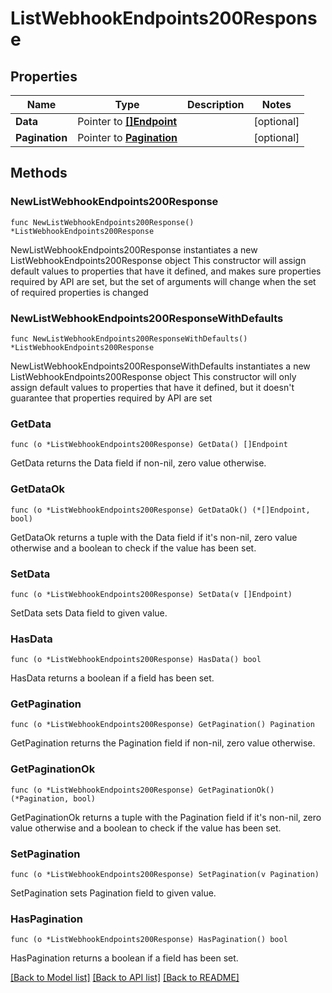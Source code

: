 # ListWebhookEndpoints200Response

## Properties

Name | Type | Description | Notes
------------ | ------------- | ------------- | -------------
**Data** | Pointer to [**[]Endpoint**](Endpoint.md) |  | [optional] 
**Pagination** | Pointer to [**Pagination**](Pagination.md) |  | [optional] 

## Methods

### NewListWebhookEndpoints200Response

`func NewListWebhookEndpoints200Response() *ListWebhookEndpoints200Response`

NewListWebhookEndpoints200Response instantiates a new ListWebhookEndpoints200Response object
This constructor will assign default values to properties that have it defined,
and makes sure properties required by API are set, but the set of arguments
will change when the set of required properties is changed

### NewListWebhookEndpoints200ResponseWithDefaults

`func NewListWebhookEndpoints200ResponseWithDefaults() *ListWebhookEndpoints200Response`

NewListWebhookEndpoints200ResponseWithDefaults instantiates a new ListWebhookEndpoints200Response object
This constructor will only assign default values to properties that have it defined,
but it doesn't guarantee that properties required by API are set

### GetData

`func (o *ListWebhookEndpoints200Response) GetData() []Endpoint`

GetData returns the Data field if non-nil, zero value otherwise.

### GetDataOk

`func (o *ListWebhookEndpoints200Response) GetDataOk() (*[]Endpoint, bool)`

GetDataOk returns a tuple with the Data field if it's non-nil, zero value otherwise
and a boolean to check if the value has been set.

### SetData

`func (o *ListWebhookEndpoints200Response) SetData(v []Endpoint)`

SetData sets Data field to given value.

### HasData

`func (o *ListWebhookEndpoints200Response) HasData() bool`

HasData returns a boolean if a field has been set.

### GetPagination

`func (o *ListWebhookEndpoints200Response) GetPagination() Pagination`

GetPagination returns the Pagination field if non-nil, zero value otherwise.

### GetPaginationOk

`func (o *ListWebhookEndpoints200Response) GetPaginationOk() (*Pagination, bool)`

GetPaginationOk returns a tuple with the Pagination field if it's non-nil, zero value otherwise
and a boolean to check if the value has been set.

### SetPagination

`func (o *ListWebhookEndpoints200Response) SetPagination(v Pagination)`

SetPagination sets Pagination field to given value.

### HasPagination

`func (o *ListWebhookEndpoints200Response) HasPagination() bool`

HasPagination returns a boolean if a field has been set.


[[Back to Model list]](../README.md#documentation-for-models) [[Back to API list]](../README.md#documentation-for-api-endpoints) [[Back to README]](../README.md)



